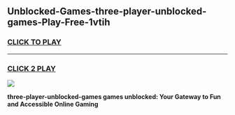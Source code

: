 
## Unblocked-Games-three-player-unblocked-games-Play-Free-1vtih
<h3>
<a href="https://premium76.site?title=three-player-unblocked-games&ref=18A1">CLICK TO PLAY</a></h3>
<hr>

<h3>
<a href="https://premium76.site?title=three-player-unblocked-games&ref=18A1">CLICK 2 PLAY</a>
  
</h3>

<a href="https://premium76.site?title=three-player-unblocked-games&ref=18A1"><img src="https://clearcache.store/games.png"></a>


**three-player-unblocked-games games unblocked: Your Gateway to Fun and Accessible Online Gaming**
